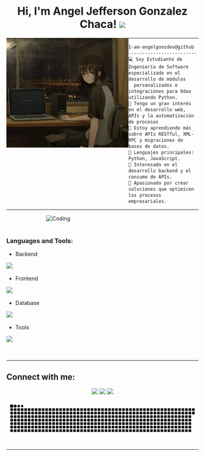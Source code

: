 <h1 align="center">
Hi, I'm Angel Jefferson Gonzalez Chaca!
  <img src="https://media.giphy.com/media/hvRJCLFzcasrR4ia7z/giphy.gif" width="30"></h1>

<img align="left" src="https://github.com/I-am-vishalmaurya/I-am-vishalmaurya/blob/main/cropped_image.png" alt="Unfortunately I didn't find the author of the pic, feel to open a pull request if found" width="320" />

<hr>

```
I-am-angelgonzdev@github
-------------------------
💻 Soy Estudiante de Ingeniería de Software especializado en el desarrollo de módulos
  personalizados e integraciones para Odoo utilizando Python.
📝 Tengo un gran interés en el desarrollo web, APIs y la automatización de procesos
🌱 Estoy aprendiendo más sobre APIs RESTful, XML-RPC y migraciones de bases de datos.
🌟 Lenguajes principales: Python, JavaScript.
🚩 Interesado en el desarrollo backend y el consumo de APIs.
💖 Apasionado por crear soluciones que optimicen los procesos empresariales.
```
--------

<img align="right" alt="Coding" width="400" src="https://user-images.githubusercontent.com/74038190/229223263-cf2e4b07-2615-4f87-9c38-e37600f8381a.gif">
<br><br>

<h3 align="left">Languages and Tools:</h3>

- Backend
<p align="left">
  <a href="https://skillicons.dev">
    <img src="https://skillicons.dev/icons?i=java,js,py" />
  </a>
</p>

- Frontend
<p align="left">
  <a href="https://skillicons.dev">
    <img src="https://skillicons.dev/icons?i=html,css,tailwind,bootstrap" />
  </a>
</p>

- Database
<p align="left">
  <a href="https://skillicons.dev">
    <img src="https://skillicons.dev/icons?i=mysql,postgresql" />
  </a>
</p>

- Tools
<p align="left">
  <a href="https://skillicons.dev">
    <img src="https://skillicons.dev/icons?i=git,github,gitlab,docker,figma,vscode,visualstudio,postman,linux,astro" />
  </a>
</p>

<br/>

--------

## Connect with me:

<p align="center">
  <a href="https://www.linkedin.com/in/mahmoud-miehob-937064187"><img src="https://img.shields.io/badge/linkedin-0077B5.svg?style=for-the-badge&logo=linkedin&logoColor=ffffff"/></a>
  <a href="https://www.facebook.com/profile.php?id=100010194910703"><img src="https://img.shields.io/badge/facebook-1b74e4.svg?style=for-the-badge&logo=facebook&logoColor=ffffff"/></a>
  <a href="mailto:mahmoudmiehob@gmail.com?subject=[GitHub]%20🔥%20profile%20contact&body=Hello"><img src="https://img.shields.io/badge/e‑mail-D14836.svg?style=for-the-badge&logo=GMail&logoColor=ffffff"/></a>
</p>

  <p align="center">
  <img src="https://github.com/TekyaygilFethi/TekyaygilFethi/blob/output/github-contribution-grid-snake.svg" alt="snake gif">
</p>

-----

